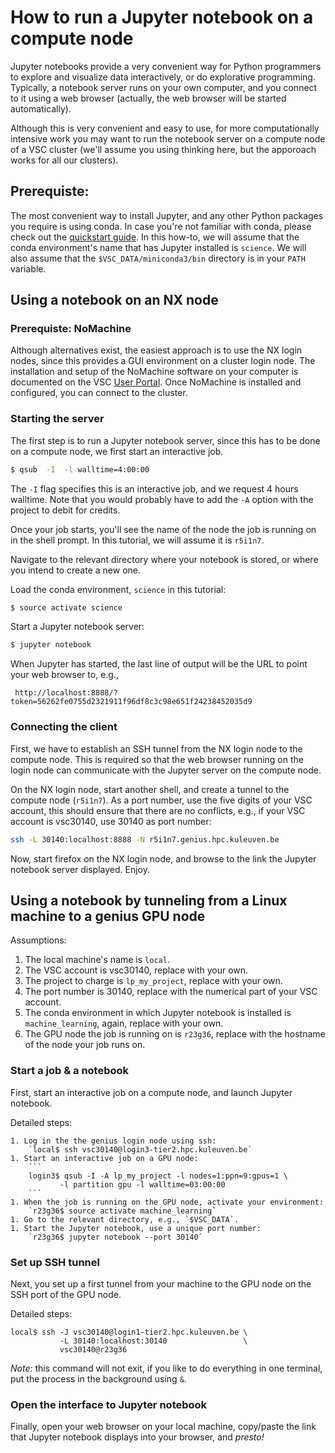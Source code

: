 # How to run a Jupyter notebook on a compute node

Jupyter notebooks provide a very convenient way for Python programmers
to explore and visualize data interactively, or do explorative programming.
Typically, a notebook server runs on your own computer, and you connect
to it using a web browser (actually, the web browser will be started
automatically).

Although this is very convenient and easy to use, for more computationally
intensive work you may want to run the notebook server on a compute node
of a VSC cluster (we'll assume you using thinking here, but the apporoach
works for all our clusters).


## Prerequiste:

The most convenient way to install Jupyter, and any other Python packages
you require is using conda.  In case you're not familiar with conda, please
check out the [quickstart guide](INSTALL_CONDA.md).  In this how-to, we will
assume that the conda environment's name that has Jupyter installed is
`science`.  We will also assume that the `$VSC_DATA/miniconda3/bin`
directory is in your `PATH` variable.


## Using a notebook on an NX node

### Prerequiste: NoMachine

Although alternatives exist, the easiest approach is to use the
NX login nodes, since this provides a GUI environment on a cluster login
node.  The installation and setup of the NoMachine software on your computer
is documented on the VSC
[User Portal](https://vlaams-supercomputing-centrum-vscdocumentation.readthedocs-hosted.com/en/latest/access/nx_start_guide.html?highlight=nomachine).
Once NoMachine is installed and configured, you can connect to the cluster.

### Starting the server

The first step is to run a Jupyter notebook server, since this has to be
done on a compute node, we first start an interactive job.
```bash
$ qsub  -I  -l walltime=4:00:00
```
The `-I` flag specifies this is an interactive job, and we request 4 hours
walltime.  Note that you would probably have to add the `-A` option with
the project to debit for credits.

Once your job starts, you'll see the name of the node the job is running
on in the shell prompt.  In this tutorial, we will assume it is `r5i1n7`.

Navigate to the relevant directory where your notebook is stored, or where
you intend to create a new one.

Load the conda environment, `science` in this tutorial:
```bash
$ source activate science
```

Start a Jupyter notebook server:
```bash
$ jupyter notebook
```
When Jupyter has started, the last line of output will be the URL to
point your web browser to, e.g.,
```
 http://localhost:8888/?token=56262fe0755d2321911f96df8c3c98e651f24238452035d9
 ```
### Connecting the client

First, we have to establish an SSH tunnel from the NX login node to the
compute node.  This is required so that the web browser running on the
login node can communicate with the Jupyter server on the compute node.

On the NX login node, start another shell, and create a tunnel to the
compute node (`r5i1n7`).  As a port number, use the five digits of your
VSC account, this should ensure that there are no conflicts, e.g., if your
VSC account is vsc30140, use 30140 as port number:
```bash
ssh -L 30140:localhost:8888 -N r5i1n7.genius.hpc.kuleuven.be
```

Now, start firefox on the NX login node, and browse to the link the
Jupyter notebook server displayed.  Enjoy.


## Using a notebook by tunneling from a Linux machine to a genius GPU node

Assumptions:

  1. The local machine's name is `local`.
  1. The VSC account is vsc30140, replace with your own.
  1. The project to charge is `lp_my_project`, replace with your own.
  1. The port number is 30140, replace with the numerical part of your
    VSC account.
  1. The conda environment in which Jupyter notebook is installed is
    `machine_learning`, again, replace with your own.
  1. The GPU node the job is running on is `r23g36`, replace with the
    hostname of the node your job runs on.


### Start a job & a notebook

First, start an interactive job on a compute node, and launch Jupyter
notebook.


Detailed steps:

    1. Log in the the genius login node using ssh:
        `local$ ssh vsc30140@login3-tier2.hpc.kuleuven.be`
    1. Start an interactive job on a GPU node:
        ```
        login3$ qsub -I -A lp_my_project -l nodes=1:ppn=9:gpus=1 \
               -l partition gpu -l walltime=03:00:00
        ```
    1. When the job is running on the GPU node, activate your environment:  
        `r23g36$ source activate machine_learning`
    1. Go to the relevant directory, e.g., `$VSC_DATA`.
    1. Start the Jupyter notebook, use a unique port number:
        `r23g36$ jupyter notebook --port 30140`

### Set up SSH tunnel

Next, you set up a first tunnel from your machine to the GPU node on the SSH port of the GPU node.

Detailed steps:

```
local$ ssh -J vsc30140@login1-tier2.hpc.kuleuven.be \
           -L 30140:localhost:30140                 \
           vsc30140@r23g36
```

*Note:* this command will not exit, if you like to do everything in one
terminal, put the process in the background using `&`.


### Open the interface to Jupyter notebook

Finally, open your web browser on your local machine, copy/paste the
link that Jupyter notebook displays into your browser, and *presto!*
